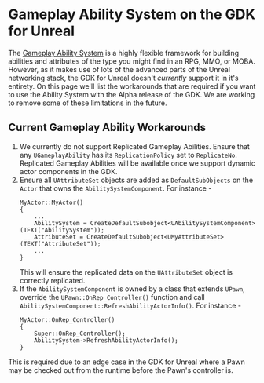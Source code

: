 # Gameplay Ability System on the GDK for Unreal

The [Gameplay Ability System](https://docs.unrealengine.com/en-us/Gameplay/GameplayAbilitySystem) is a highly flexible framework for building abilities and attributes of the type you might find in an RPG, MMO, or MOBA. However, as it makes use of lots of the advanced parts of the Unreal networking stack, the GDK for Unreal doesn't *currently* support it in it's entirety. On this page we'll list the workarounds that are required if you want to use the Ability System with the Alpha release of the GDK. We are working to remove some of these limitations in the future.

## Current Gameplay Ability Workarounds
1. We currently do not support Replicated Gameplay Abilities. Ensure that any `UGameplayAbility` has its `ReplicationPolicy` set to `ReplicateNo`. Replicated Gameplay Abilities will be available once we support dynamic actor components in the GDK.
1. Ensure all `UAttributeSet` objects are added as `DefaultSubObjects` on the `Actor` that owns the `AbilitySystemComponent`. For instance -
    ```
    MyActor::MyActor()
    {
        ...
        AbilitySystem = CreateDefaultSubobject<UAbilitySystemComponent>(TEXT("AbilitySystem"));
        AttributeSet = CreateDefaultSubobject<UMyAttributeSet>(TEXT("AttributeSet"));
        ...
    }
    ```
    This will ensure the replicated data on the `UAttributeSet` object is correctly replicated.    
1. If the `AbilitySystemComponent` is owned by a class that extends `UPawn`, override the `UPawn::OnRep_Controller()` function and call `AbilitySystemComponent::RefreshAbilityActorInfo()`. For instance -
    ```
    MyActor::OnRep_Controller()
    {
        Super::OnRep_Controller();
        AbilitySystem->RefreshAbilityActorInfo();
    }
    ```
This is required due to an edge case in the GDK for Unreal where a Pawn may be checked out from the runtime before the Pawn's controller is.
